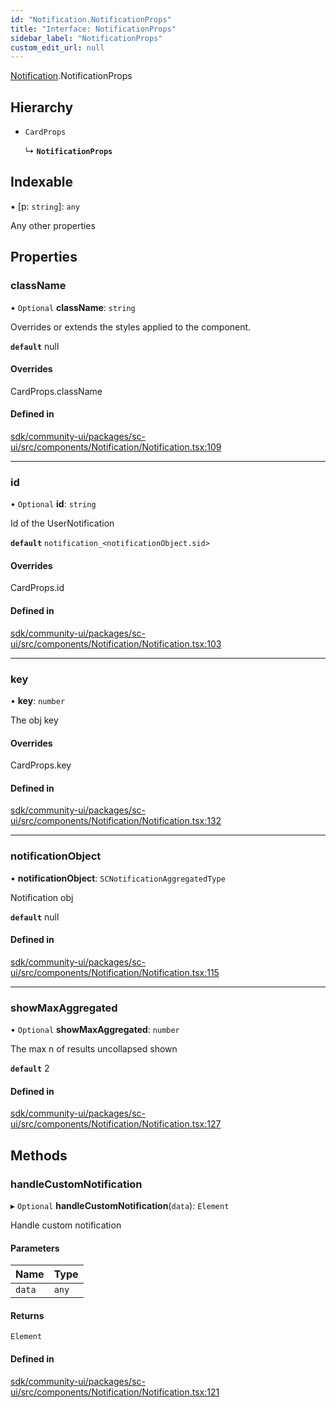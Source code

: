 ```yaml
---
id: "Notification.NotificationProps"
title: "Interface: NotificationProps"
sidebar_label: "NotificationProps"
custom_edit_url: null
---
```


[Notification](../modules/Notification.md).NotificationProps

## Hierarchy

- `CardProps`

  ↳ **`NotificationProps`**

## Indexable

▪ [p: `string`]: `any`

Any other properties

## Properties

### className

• `Optional` **className**: `string`

Overrides or extends the styles applied to the component.

**`default`** null

#### Overrides

CardProps.className

#### Defined in

[sdk/community-ui/packages/sc-ui/src/components/Notification/Notification.tsx:109](https://github.com/selfcommunity/community-ui/blob/a7bfc2b/packages/sc-ui/src/components/Notification/Notification.tsx#L109)

___

### id

• `Optional` **id**: `string`

Id of the UserNotification

**`default`** `notification_<notificationObject.sid>`

#### Overrides

CardProps.id

#### Defined in

[sdk/community-ui/packages/sc-ui/src/components/Notification/Notification.tsx:103](https://github.com/selfcommunity/community-ui/blob/a7bfc2b/packages/sc-ui/src/components/Notification/Notification.tsx#L103)

___

### key

• **key**: `number`

The obj key

#### Overrides

CardProps.key

#### Defined in

[sdk/community-ui/packages/sc-ui/src/components/Notification/Notification.tsx:132](https://github.com/selfcommunity/community-ui/blob/a7bfc2b/packages/sc-ui/src/components/Notification/Notification.tsx#L132)

___

### notificationObject

• **notificationObject**: `SCNotificationAggregatedType`

Notification obj

**`default`** null

#### Defined in

[sdk/community-ui/packages/sc-ui/src/components/Notification/Notification.tsx:115](https://github.com/selfcommunity/community-ui/blob/a7bfc2b/packages/sc-ui/src/components/Notification/Notification.tsx#L115)

___

### showMaxAggregated

• `Optional` **showMaxAggregated**: `number`

The max n of results uncollapsed shown

**`default`** 2

#### Defined in

[sdk/community-ui/packages/sc-ui/src/components/Notification/Notification.tsx:127](https://github.com/selfcommunity/community-ui/blob/a7bfc2b/packages/sc-ui/src/components/Notification/Notification.tsx#L127)

## Methods

### handleCustomNotification

▸ `Optional` **handleCustomNotification**(`data`): `Element`

Handle custom notification

#### Parameters

| Name | Type |
| :------ | :------ |
| `data` | `any` |

#### Returns

`Element`

#### Defined in

[sdk/community-ui/packages/sc-ui/src/components/Notification/Notification.tsx:121](https://github.com/selfcommunity/community-ui/blob/a7bfc2b/packages/sc-ui/src/components/Notification/Notification.tsx#L121)
